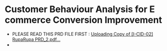 # Customer Behaviour Analysis for E commerce Conversion Improvement
- PLEASE READ THIS PRD FILE FIRST : [Uploading Copy of [I-CID-02] RupaRupa PRD_2.pdf…]()
- 
